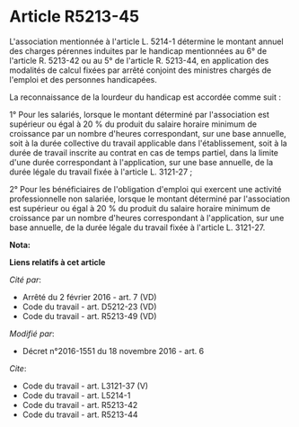 # Article R5213-45

L'association mentionnée à l'article L. 5214-1 détermine le montant annuel des charges pérennes induites par le handicap
mentionnées au 6° de l'article R. 5213-42 ou au 5° de l'article R. 5213-44, en application des modalités de calcul fixées par
arrêté conjoint des ministres chargés de l'emploi et des personnes handicapées. 

La reconnaissance de la lourdeur du handicap est accordée comme suit : 

1° Pour les salariés, lorsque le montant déterminé par l'association est supérieur ou égal à 20 % du produit du salaire
horaire minimum de croissance par un nombre d'heures correspondant, sur une base annuelle, soit à la durée collective du
travail applicable dans l'établissement, soit à la durée de travail inscrite au contrat en cas de temps partiel, dans la
limite d'une durée correspondant à l'application, sur une base annuelle, de la durée légale du travail fixée à l'article L.
3121-27 ; 

2° Pour les bénéficiaires de l'obligation d'emploi qui exercent une activité professionnelle non salariée, lorsque le montant
déterminé par l'association est supérieur ou égal à 20 % du produit du salaire horaire minimum de croissance par un nombre
d'heures correspondant à l'application, sur une base annuelle, de la durée légale du travail fixée à l'article L. 3121-27.

**Nota:**



**Liens relatifs à cet article**

_Cité par_:

  - Arrêté du 2 février 2016 - art. 7 (VD)
  - Code du travail - art. D5212-23 (VD)
  - Code du travail - art. R5213-49 (VD)

_Modifié par_:

  - Décret n°2016-1551 du 18 novembre 2016 - art. 6

_Cite_:

  - Code du travail - art. L3121-37 (V)
  - Code du travail - art. L5214-1
  - Code du travail - art. R5213-42
  - Code du travail - art. R5213-44
